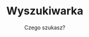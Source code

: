 ---
layout: search
title: Wyszukiwarka
permalink: szukaj
subtitle: "Czego szukasz?"
feature-img: "assets/img/search/feature-img.jpeg"
hide: true
---